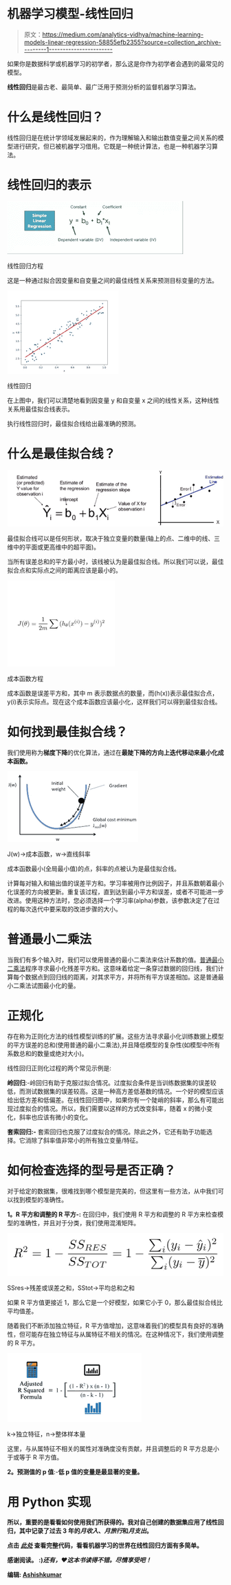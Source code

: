 # 机器学习模型-线性回归

> 原文：<https://medium.com/analytics-vidhya/machine-learning-models-linear-regression-58855efb2355?source=collection_archive---------1----------------------->

如果你是数据科学或机器学习的初学者，那么这是你作为初学者会遇到的最常见的模型。

**线性回归**是最古老、最简单、最广泛用于预测分析的监督机器学习算法。

# **什么是线性回归？**

线性回归是在统计学领域发展起来的，作为理解输入和输出数值变量之间关系的模型进行研究，但已被机器学习借用。它既是一种统计算法，也是一种机器学习算法。

# **线性回归的表示**

![](img/4b05073c06430eaf817ec24748ea5934.png)

线性回归方程

这是一种通过拟合因变量和自变量之间的最佳线性关系来预测目标变量的方法。

![](img/6fac880d383186bd4fa91f51ff8f1b29.png)

线性回归

在上图中，我们可以清楚地看到因变量 y 和自变量 x 之间的线性关系，这种线性关系用最佳拟合线表示。

执行线性回归时，最佳拟合线给出最准确的预测。

# **什么是最佳拟合线？**

![](img/60f4ea71afa6dc8c5454b5f33dbf5e16.png)

最佳拟合线可以是任何形状，取决于独立变量的数量(轴上的点、二维中的线、三维中的平面或更高维中的超平面)。

当所有误差总和的平方最小时，该线被认为是最佳拟合线。所以我们可以说，最佳拟合点和实际点之间的距离应该是最小的。

![](img/4a1dc4720368e0347f8ead80b63c70d9.png)

成本函数方程

成本函数是误差平方和，其中 m 表示数据点的数量，而(h(x))表示最佳拟合点，y(i)表示实际点。现在这个成本函数应该最小化，这样我们可以得到最佳拟合线。

# **如何找到最佳拟合线？**

我们使用称为**梯度下降**的优化算法，通过在**最陡下降的方向上迭代移动来最小化成本函数。**

![](img/a321af19d47c7f22aff5900c583be25b.png)

J(w)->成本函数，w->直线斜率

成本函数最小(全局最小值)的点，斜率的点被认为是最佳拟合线。

计算每对输入和输出值的误差平方和。学习率被用作比例因子，并且系数朝着最小化误差的方向被更新。重复该过程，直到达到最小平方和误差，或者不可能进一步改进。使用这种方法时，您必须选择一个学习率(alpha)参数，该参数决定了在过程的每次迭代中要采取的改进步骤的大小。

# 普通最小二乘法

当我们有多个输入时，我们可以使用普通的最小二乘法来估计系数的值。[普通最小二乘法](https://en.wikipedia.org/wiki/Ordinary_least_squares)程序寻求最小化残差平方和。这意味着给定一条穿过数据的回归线，我们计算每个数据点到回归线的距离，对其求平方，并将所有平方误差相加。这是普通最小二乘法试图最小化的量。

# **正规化**

存在称为正则化方法的线性模型训练的扩展。这些方法寻求最小化训练数据上模型的平方误差的总和(使用普通的最小二乘法),并且降低模型的复杂性(如模型中所有系数总和的数量或绝对大小)。

线性回归正则化过程的两个常见示例是:

**岭回归**:-岭回归有助于克服过拟合情况。过度拟合条件是当训练数据集的误差较低，而测试数据集的误差较高。这是一种高方差低基数的情况。一个好的模型应该给出低方差和低偏差。在线性回归图中，如果你有一个陡峭的斜率，那么有可能出现过度拟合的情况。所以，我们需要以这样的方式改变斜率，随着 x 的微小变化，斜率也应该有微小的变化。

**套索回归:-** 套索回归也克服了过度拟合的情况。除此之外，它还有助于功能选择。它消除了斜率值非常小的所有独立变量/特征。

# **如何检查选择的型号是否正确？**

对于给定的数据集，很难找到哪个模型是完美的，但这里有一些方法，从中我们可以找到模型的准确性。

**1。R 平方和调整的 R 平方-:** 在回归中，我们使用 R 平方和调整的 R 平方来检查模型的准确性，并且对于分类，我们使用混淆矩阵。

![](img/714544240394e285361f86fec0680a5b.png)

SSres->残差或误差之和，SStot->平均总和之和

如果 R 平方值更接近 1，那么它是一个好模型，如果它小于 0，那么最佳拟合线比平均值差。

随着我们不断添加独立特征，R 平方值增加，这意味着我们的模型具有良好的准确性，但可能存在独立特征与从属特征不相关的情况。在这种情况下，我们使用调整的 R 平方。

![](img/5f4925a030e01d45aa5ae7688d1e56c0.png)

k->独立特征，n->整体样本量

这里，与从属特征不相关的属性对准确度没有贡献，并且调整后的 R 平方总是小于或等于 R 平方值。

**2。预测值的 p 值**:-****低** p 值的变量是最显著的变量。**

# **用 Python 实现**

**所以，重要的是看看如何使用我们所获得的。我对自己创建的数据集应用了线性回归，其中记录了过去 3 年的*月收入*、*月旅行*和*月支出*。**

**点击 [***此处***](https://anaconda.org/sanchitiitr/linear-regression-model/notebook) 查看完整代码，看看机器学习的世界在线性回归方面有多简单。**

**感谢阅读。
:)*还有，❤这本书读得不错。尽情享受吧！***

**编辑: [Ashishkumar](https://medium.com/u/f709789d3ba4?source=post_page-----58855efb2355--------------------------------)**